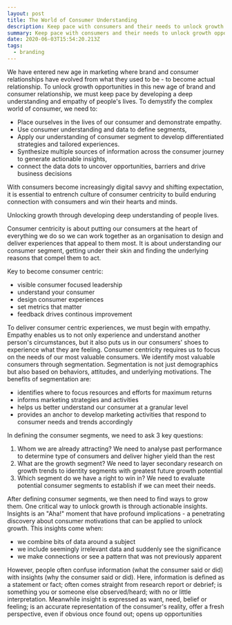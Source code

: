 ```yaml
---
layout: post
title: The World of Consumer Understanding
description: Keep pace with consumers and their needs to unlock growth opportunities
summary: Keep pace with consumers and their needs to unlock growth opportunities
date: 2020-06-03T15:54:20.213Z
tags:
  - branding
---
```

We have entered new age in marketing where brand and consumer relationships have evolved from what they used to be - to become actual relationship. To unlock growth opportunities in this new age of brand and consumer relationship, we must keep pace by developing a deep understanding and empathy of people's lives. To demystify the complex world of consumer, we need to:

* Place ourselves in the lives of our consumer and demonstrate empathy. 
* Use consumer understanding and data to define segments, 
* Apply our understanding of consumer segment to develop differentiated strategies and tailored experiences. 
* Synthesize multiple sources of information across the consumer journey to generate actionable insights, 
* connect the data dots to uncover opportunities, barriers and drive business decisions 

With consumers become increasingly digital savvy and shifting expectation, it is essential to entrench culture of consumer centricity to build enduring connection with consumers and win their hearts and minds. 

Unlocking growth through developing deep understanding of people lives.

Consumer centricity is about putting our consumers at the heart of everything we do so we can work together as an organisation to design and deliver experiences that appeal to them most. It is about understanding our consumer segment, getting under their skin and finding the underlying reasons that compel them to act.

Key to become consumer centric:

* visible consumer focused leadership
* understand your consumer
* design consumer experiences
* set metrics that matter
* feedback drives continous improvement

To deliver consumer centric experiences, we must begin with empathy. Empathy enables us to not only experience and understand another person's circumstances, but it also puts us in our consumers' shoes to experience what they are feeling. Consumer centricity requires us to focus on the needs of our most valuable consumers. We identify most valuable consumers through segmentation. Segmentation is not just demographics but also based on behaviors, attitudes, and underlying motivations. The benefits of segmentation are:

* identifies where to focus resources and efforts for maximum returns
* informs marketing strategies and activities
* helps us better understand our consumer at a granular level
* provides an anchor to develop marketing activities that respond to consumer needs and trends accordingly

In defining the consumer segments, we need to ask 3 key questions:

1. Whom we are already attracting? We need to analyse past performance to determine type of consumers and deliver higher yield than the rest
2. What are the growth segment? We need to layer secondary research on growth trends to identity segments with greatest future growth potential
3. Which segment do we have a right to win in? We need to evaluate potential consumer segments to establish if we can meet their needs.

After defining consumer segments, we then need to find ways to grow them. One critical way to unlock growth is through actionable insights. Insights is an "Aha!" moment that have profound implications - a penetrating discovery about consumer motivations that can be applied to unlock growth. This insights come when:

* we combine bits of data around a subject
* we include seemingly irrelevant data and suddenly see the significance
* we make connections or see a pattern that was not previously apparent

However, people often confuse information (what the consumer said or did) with insights (why the consumer said or did).  Here, information is defined as a statement or fact; often comes straight from research report or debrief; is something you or someone else observed/heard; with no or little interpretation. Meanwhile insight is expressed as want, need, belief or feeling; is an accurate representation of the consumer's reality, offer a fresh perspective, even if obvious once found out; opens up opportunities